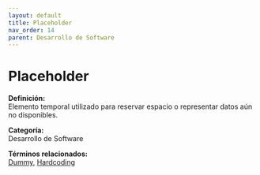 ```yaml
---
layout: default
title: Placeholder
nav_order: 14
parent: Desarrollo de Software
---
```


# Placeholder

**Definición:**  
Elemento temporal utilizado para reservar espacio o representar datos aún no disponibles.

**Categoría:**  
Desarrollo de Software  

  


**Términos relacionados:**  
[Dummy](https://maleniski.github.io/diccionario-angl-tec-mx/docs/desarrollo-de-software/dummy.html), [Hardcoding](https://maleniski.github.io/diccionario-angl-tec-mx/docs/desarrollo-de-software/hardcoding.html)
